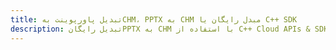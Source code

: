 ---title: تبدیل پاورپوینت بهCHM، PPTX به CHM مبدل رایگان یا C++ SDKdescription: تبدیل رایگانPPTX به CHM با استفاده از C++ Cloud APIs & SDK. همچنین اسناد Microsoft PowerPoint را در Cloud ایجاد، ویرایش و رندر کنید.---
